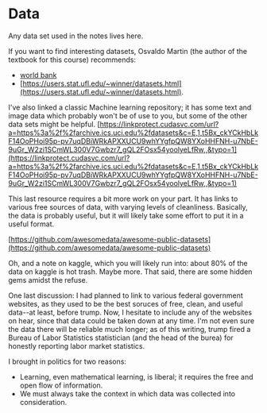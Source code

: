 # Data
Any data set used in the notes lives here.

If you want to find interesting datasets, Osvaldo Martin (the author of the textbook for this course) recommends:
- [world bank](https://data.worldbank.org/) 
- [https://users.stat.ufl.edu/~winner/datasets.html](https://users.stat.ufl.edu/~winner/datasets.html).

I've also linked a classic Machine learning repository; it has some text and image data which probably won't be of use to you, but some of the other data sets might be helpful.
[https://linkprotect.cudasvc.com/url?a=https%3a%2f%2farchive.ics.uci.edu%2fdatasets&c=E,1,t5Bx_ckYCkHbLkF14OoPHoi95p-pv7uqDBiWRkAPXXUCU9whYYgfpQW8YXoHHFNH-u7NbE-9uGr_W2zi1SCmWL300V7Gwbzr7_gQL2FOsx54yoolyeLfRw,,&typo=1](https://linkprotect.cudasvc.com/url?a=https%3a%2f%2farchive.ics.uci.edu%2fdatasets&c=E,1,t5Bx_ckYCkHbLkF14OoPHoi95p-pv7uqDBiWRkAPXXUCU9whYYgfpQW8YXoHHFNH-u7NbE-9uGr_W2zi1SCmWL300V7Gwbzr7_gQL2FOsx54yoolyeLfRw,,&typo=1)

This last resource requires a bit more work on your part. It has links to various free sources of data, with varying levels of cleanliness. 
Basically, the data is probably useful, but it will likely take some effort to put it in a useful format.

[https://github.com/awesomedata/awesome-public-datasets](https://github.com/awesomedata/awesome-public-datasets)

Oh, and a note on kaggle, which you will likely run into: about 80% of the data on kaggle is hot trash. Maybe more. That said, there are some hidden gems amidst the refuse.

One last discussion: I had planned to link to various federal government websites, as they used to be the best soruces of  free, clean, and useful data--at least, before trump.
Now, I hesitate to include any of the websites on hear, since that data could be taken down at any time. I'm not even sure the data there will be reliable much longer; as of this writing, trump fired a Bureau of Labor Statistics statistician (and the head of the burea) for honestly reporting labor market statistics.

I brought in politics for two reasons:
- Learning, even mathematical learning, is liberal; it requires the free and open flow of information.
- We must always take the context in which data was collected into consideration.
